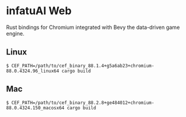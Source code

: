 # infatuAI Web

Rust bindings for Chromium integrated with Bevy the data-driven game engine.

## Linux

```
$ CEF_PATH=/path/to/cef_binary_88.1.4+g5a6ab23+chromium-88.0.4324.96_linux64 cargo build
```

## Mac

```
$ CEF_PATH=/path/to/cef_binary_88.2.8+ge484012+chromium-88.0.4324.150_macosx64 cargo build
```